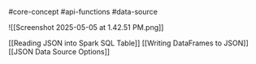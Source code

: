 #core-concept #api-functions #data-source 

![[Screenshot 2025-05-05 at 1.42.51 PM.png]]


[[Reading JSON into Spark SQL Table]]
[[Writing DataFrames to JSON]]
[[JSON Data Source Options]]